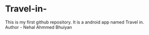 # Travel-in-
This is my first github repository. It is a android app named Travel in.
<br>
Author - Nehal Ahmmed Bhuiyan
